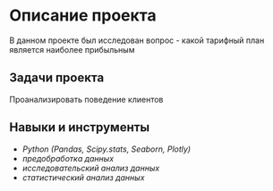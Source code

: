 # Описание проекта
В данном проекте был исследован вопрос - какой тарифный план является наиболее прибыльным 
## Задачи проекта
Проанализировать поведение клиентов
## Навыки и инструменты
- *Python (Pandas, Scipy.stats, Seaborn, Plotly)*
- *предобработка данных*
- *исследовательский анализ данных*
- *статистический анализ данных*
